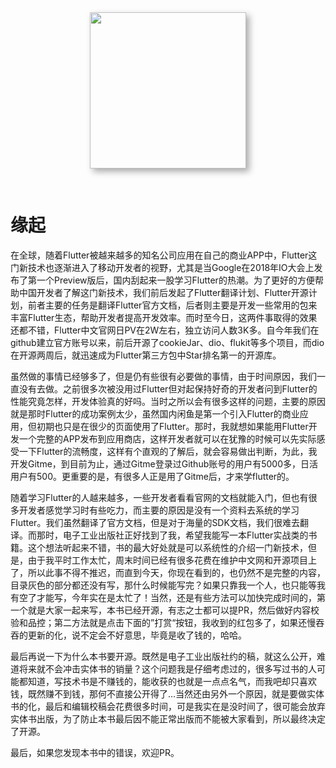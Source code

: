 <div style="text-align:center; padding-bottom:30px"><img style="height:250px;box-shadow: #aaa 5px 5px 10px;" src="https://cdn.jsdelivr.net/gh/flutterchina/flutter-in-action@1.0/docs/imgs/book.jpg"/></div>

# 缘起

在全球，随着Flutter被越来越多的知名公司应用在自己的商业APP中，Flutter这门新技术也逐渐进入了移动开发者的视野，尤其是当Google在2018年IO大会上发布了第一个Preview版后，国内刮起来一股学习Flutter的热潮。为了更好的方便帮助中国开发者了解这门新技术，我们前后发起了Flutter翻译计划、Flutter开源计划，前者主要的任务是翻译Flutter官方文档，后者则主要是开发一些常用的包来丰富Flutter生态，帮助开发者提高开发效率。而时至今日，这两件事取得的效果还都不错，Flutter中文官网日PV在2W左右，独立访问人数3K多。自今年我们在github建立官方账号以来，前后开源了cookieJar、dio、flukit等多个项目，而dio在开源两周后，就迅速成为Flutter第三方包中Star排名第一的开源库。

虽然做的事情已经够多了，但是仍有些很有必要做的事情，由于时间原因，我们一直没有去做。之前很多次被没用过Flutter但对起保持好奇的开发者问到Flutter的性能究竟怎样，开发体验真的好吗。当时之所以会有很多这样的问题，主要的原因就是那时Flutter的成功案例太少，虽然国内闲鱼是第一个引入Flutter的商业应用，但初期也只是在很少的页面使用了Flutter。那时，我就想如果能用Flutter开发一个完整的APP发布到应用商店，这样开发者就可以在犹豫的时候可以先实际感受一下Flutter的流畅度，这样有个直观的了解后，就会容易做出判断，为此，我开发Gitme，到目前为止，通过Gitme登录过Github账号的用户有5000多，日活用户有500。更重要的是，有很多人正是用了Gitme后，才来学flutter的。

随着学习Flutter的人越来越多，一些开发者看看官网的文档就能入门，但也有很多开发者感觉学习时有些吃力，而主要的原因是没有一个资料去系统的学习Flutter。我们虽然翻译了官方文档，但是对于海量的SDK文档，我们很难去翻译。而那时，电子工业出版社正好找到了我，希望我能写一本Flutter实战类的书籍。这个想法听起来不错，书的最大好处就是可以系统性的介绍一门新技术，但是，由于我平时工作太忙，周末时间已经有很多花费在维护中文网和开源项目上了，所以此事不得不推迟，而直到今天，你现在看到的，也仍然不是完整的内容，目录灰色的部分都还没有写，那什么时候能写完？如果只靠我一个人，也只能等我有空了才能写，今年实在是太忙了！当然，还是有些方法可以加快完成时间的，第一个就是大家一起来写，本书已经开源，有志之士都可以提PR，然后做好内容校验和品控；第二方法就是点击下面的”打赏“按钮，我收到的红包多了，如果还慢吞吞的更新的化，说不定会不好意思，毕竟是收了钱的，哈哈。

最后再说一下为什么本书要开源。既然是电子工业出版社约的稿，就这么公开，难道将来就不会冲击实体书的销量？这个问题我是仔细考虑过的，很多写过书的人可能都知道，写技术书是不赚钱的，能收获的也就是一点点名气，而我吧却只喜欢钱，既然赚不到钱，那何不直接公开得了…当然还由另外一个原因，就是要做实体书的化，最后和编辑校稿会花费很多时间，可是我实在是没时间了，很可能会放弃实体书出版，为了防止本书最后因不能正常出版而不能被大家看到，所以最终决定了开源。

最后，如果您发现本书中的错误，欢迎PR。




